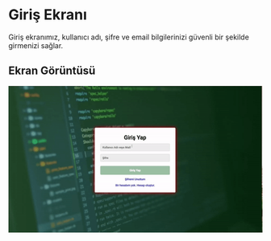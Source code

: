 <h1>Giriş Ekranı</h1>

Giriş ekranımız, kullanıcı adı, şifre ve email bilgilerinizi güvenli bir şekilde girmenizi sağlar.

<h2>Ekran Görüntüsü</h2>

![](giris.gif)
